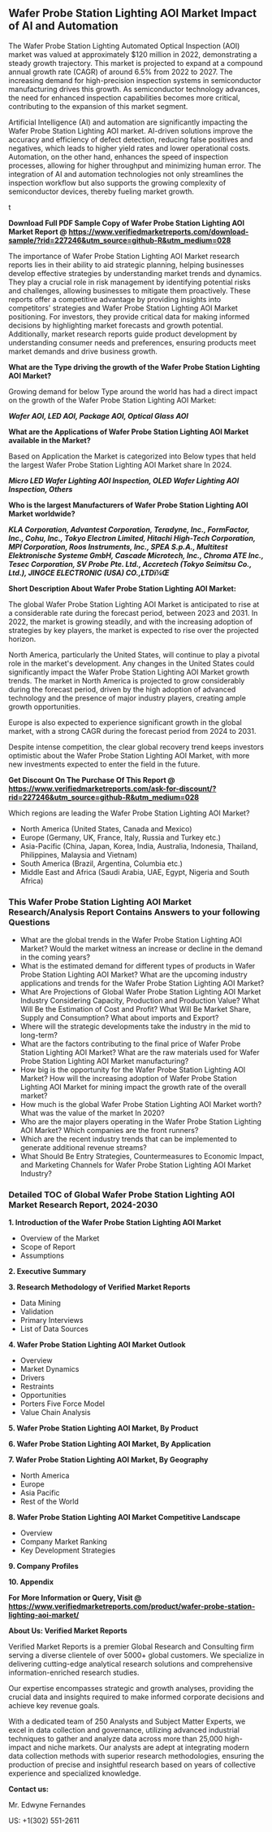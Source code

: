 <h2>Wafer Probe Station Lighting AOI Market Impact of AI and Automation</h2><p>The Wafer Probe Station Lighting Automated Optical Inspection (AOI) market was valued at approximately $120 million in 2022, demonstrating a steady growth trajectory. This market is projected to expand at a compound annual growth rate (CAGR) of around 6.5% from 2022 to 2027. The increasing demand for high-precision inspection systems in semiconductor manufacturing drives this growth. As semiconductor technology advances, the need for enhanced inspection capabilities becomes more critical, contributing to the expansion of this market segment.</p><p>Artificial Intelligence (AI) and automation are significantly impacting the Wafer Probe Station Lighting AOI market. AI-driven solutions improve the accuracy and efficiency of defect detection, reducing false positives and negatives, which leads to higher yield rates and lower operational costs. Automation, on the other hand, enhances the speed of inspection processes, allowing for higher throughput and minimizing human error. The integration of AI and automation technologies not only streamlines the inspection workflow but also supports the growing complexity of semiconductor devices, thereby fueling market growth.</p>t</p><p id="" class=""><strong>Download Full PDF Sample Copy of Wafer Probe Station Lighting AOI Market Report @ <a href="https://www.verifiedmarketreports.com/download-sample/?rid=227246&utm_source=github-R&utm_medium=028" target="_blank">https://www.verifiedmarketreports.com/download-sample/?rid=227246&utm_source=github-R&utm_medium=028</a></strong></p><p>The importance of&nbsp;Wafer Probe Station Lighting AOI Market research reports lies in their ability to aid strategic planning, helping businesses develop effective strategies by understanding market trends and dynamics. They play a crucial role in risk management by identifying potential risks and challenges, allowing businesses to mitigate them proactively. These reports offer a competitive advantage by providing insights into competitors' strategies and Wafer Probe Station Lighting AOI Market positioning. For investors, they provide critical data for making informed decisions by highlighting market forecasts and growth potential. Additionally, market research reports guide product development by understanding consumer needs and preferences, ensuring products meet market demands and drive business growth.</p><p><strong>What are the&nbsp;Type driving the growth of the Wafer Probe Station Lighting AOI Market?</strong></p><p id="" class="">Growing demand for below Type around the world has had a direct impact on the growth of the Wafer Probe Station Lighting AOI Market:</p><em><strong>Wafer AOI, LED AOI, Package AOI, Optical Glass AOI</strong></em></p><strong>What are the&nbsp;Applications&nbsp;of Wafer Probe Station Lighting AOI Market available in the Market?</strong></p><p id="" class="">Based on Application the Market is categorized into Below types that held the largest Wafer Probe Station Lighting AOI Market share In 2024.</p><em><strong>Micro LED Wafer Lighting AOI Inspection, OLED Wafer Lighting AOI Inspection, Others</strong></em></p><strong>Who is the largest Manufacturers of Wafer Probe Station Lighting AOI Market worldwide?</strong></p><p><em><strong>KLA Corporation, Advantest Corporation, Teradyne, Inc., FormFactor, Inc., Cohu, Inc., Tokyo Electron Limited, Hitachi High-Tech Corporation, MPI Corporation, Roos Instruments, Inc., SPEA S.p.A., Multitest Elektronische Systeme GmbH, Cascade Microtech, Inc., Chroma ATE Inc., Tesec Corporation, SV Probe Pte. Ltd., Accretech (Tokyo Seimitsu Co., Ltd.), JINGCE ELECTRONIC (USA) CO.,LTDï¼Œ</strong></em></p><p id="" class=""><strong>Short Description About Wafer Probe Station Lighting AOI Market:</strong></p><p>The global Wafer Probe Station Lighting AOI Market is anticipated to rise at a considerable rate during the forecast period, between 2023 and 2031. In 2022, the market is growing steadily, and with the increasing adoption of strategies by key players, the market is expected to rise over the projected horizon.</p><p>North America, particularly the United States, will continue to play a pivotal role in the market's development. Any changes in the United States could significantly impact the Wafer Probe Station Lighting AOI Market growth trends. The market in North America is projected to grow considerably during the forecast period, driven by the high adoption of advanced technology and the presence of major industry players, creating ample growth opportunities.</p><p>Europe is also expected to experience significant growth in the global market, with a strong CAGR during the forecast period from 2024 to 2031.</p><p>Despite intense competition, the clear global recovery trend keeps investors optimistic about the Wafer Probe Station Lighting AOI Market, with more new investments expected to enter the field in the future.</p><p id="" class=""><strong>Get Discount On The Purchase Of This Report @ <a href="https://www.verifiedmarketreports.com/ask-for-discount/?rid=227246&utm_source=github-R&utm_medium=028" target="_blank">https://www.verifiedmarketreports.com/ask-for-discount/?rid=227246&utm_source=github-R&utm_medium=028</a></strong></p>Which regions are leading the Wafer Probe Station Lighting AOI Market?</p><ul><li>North America (United States, Canada and Mexico)</li><li>Europe (Germany, UK, France, Italy, Russia and Turkey etc.)</li><li>Asia-Pacific (China, Japan, Korea, India, Australia, Indonesia, Thailand, Philippines, Malaysia and Vietnam)</li><li>South America (Brazil, Argentina, Columbia etc.)</li><li>Middle East and Africa (Saudi Arabia, UAE, Egypt, Nigeria and South Africa)</li></ul><h3 id="" class="">This Wafer Probe Station Lighting AOI Market Research/Analysis Report Contains Answers to your following Questions</h3><ul><li>What are the global trends in the Wafer Probe Station Lighting AOI Market? Would the market witness an increase or decline in the demand in the coming years?</li><li>What is the estimated demand for different types of products in Wafer Probe Station Lighting AOI Market? What are the upcoming industry applications and trends for the Wafer Probe Station Lighting AOI Market?</li><li>What Are Projections of Global Wafer Probe Station Lighting AOI Market Industry Considering Capacity, Production and Production Value? What Will Be the Estimation of Cost and Profit? What Will Be Market Share, Supply and Consumption? What about imports and Export?</li><li>Where will the strategic developments take the industry in the mid to long-term?</li><li>What are the factors contributing to the final price of Wafer Probe Station Lighting AOI Market? What are the raw materials used for Wafer Probe Station Lighting AOI Market manufacturing?</li><li>How big is the opportunity for the Wafer Probe Station Lighting AOI Market? How will the increasing adoption of Wafer Probe Station Lighting AOI Market for mining impact the growth rate of the overall market?</li><li>How much is the global Wafer Probe Station Lighting AOI Market worth? What was the value of the market In 2020?</li><li>Who are the major players operating in the Wafer Probe Station Lighting AOI Market? Which companies are the front runners?</li><li>Which are the recent industry trends that can be implemented to generate additional revenue streams?</li><li>What Should Be Entry Strategies, Countermeasures to Economic Impact, and Marketing Channels for Wafer Probe Station Lighting AOI Market Industry?</li></ul><h3 id="" class="">Detailed TOC of Global Wafer Probe Station Lighting AOI Market Research Report, 2024-2030</h3><p id="" class=""><strong>1. Introduction of the Wafer Probe Station Lighting AOI Market</strong></p><ul><li>Overview of the Market</li><li>Scope of Report</li><li>Assumptions</li></ul><p id="" class=""><strong>2. Executive Summary</strong></p><p id="" class=""><strong>3. Research Methodology of Verified Market Reports</strong></p><ul><li>Data Mining</li><li>Validation</li><li>Primary Interviews</li><li>List of Data Sources</li></ul><p id="" class=""><strong>4. Wafer Probe Station Lighting AOI Market Outlook</strong></p><ul><li>Overview</li><li>Market Dynamics</li><li>Drivers</li><li>Restraints</li><li>Opportunities</li><li>Porters Five Force Model</li><li>Value Chain Analysis</li></ul><p id="" class=""><strong>5. Wafer Probe Station Lighting AOI Market, By Product</strong></p><p id="" class=""><strong>6. Wafer Probe Station Lighting AOI Market, By Application</strong></p><p id="" class=""><strong>7. Wafer Probe Station Lighting AOI Market, By Geography</strong></p><ul><li>North America</li><li>Europe</li><li>Asia Pacific</li><li>Rest of the World</li></ul><p id="" class=""><strong>8. Wafer Probe Station Lighting AOI Market Competitive Landscape</strong></p><ul><li>Overview</li><li>Company Market Ranking</li><li>Key Development Strategies</li></ul><p id="" class=""><strong>9. Company Profiles</strong></p><p id="" class=""><strong>10. Appendix</strong></p><p id="" class=""><strong>For More Information or Query, Visit @ <a href="https://www.verifiedmarketreports.com/product/wafer-probe-station-lighting-aoi-market/" target="_blank">https://www.verifiedmarketreports.com/product/wafer-probe-station-lighting-aoi-market/</a></strong></p><p id="" class=""><strong>About Us: Verified Market Reports</strong></p><p id="" class="">Verified Market Reports is a premier Global Research and Consulting firm serving a diverse clientele of over 5000+ global customers. We specialize in delivering cutting-edge analytical research solutions and comprehensive information-enriched research studies.</p><p id="" class="">Our expertise encompasses strategic and growth analyses, providing the crucial data and insights required to make informed corporate decisions and achieve key revenue goals.</p><p id="" class="">With a dedicated team of 250 Analysts and Subject Matter Experts, we excel in data collection and governance, utilizing advanced industrial techniques to gather and analyze data across more than 25,000 high-impact and niche markets. Our analysts are adept at integrating modern data collection methods with superior research methodologies, ensuring the production of precise and insightful research based on years of collective experience and specialized knowledge.</p><p id="" class=""><strong>Contact us:</strong></p><p id="" class="">Mr. Edwyne Fernandes</p><p id="" class="">US: +1(302) 551-2611</p>